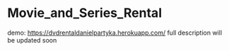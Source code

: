 # Movie_and_Series_Rental
demo: https://dvdrentaldanielpartyka.herokuapp.com/
full description will be updated soon
